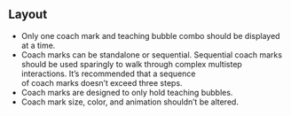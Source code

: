 ## Layout

- Only one coach mark and teaching bubble combo should be displayed at a time. 
- Coach marks can be standalone or sequential. Sequential coach marks should be used sparingly to walk through complex multistep interactions. It’s recommended that a sequence of coach marks doesn’t exceed three steps.
- Coach marks are designed to only hold teaching bubbles. 
- Coach mark size, color, and animation shouldn’t be altered.
